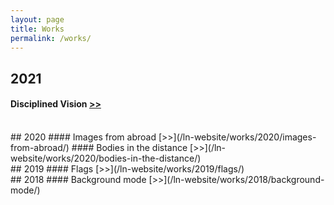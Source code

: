 ```yaml
---
layout: page
title: Works
permalink: /works/
---
```


## 2021
#### Disciplined Vision [>>](/ln-website/works/2021/disciplined-vision/)

<br>
## 2020
#### Images from abroad [>>](/ln-website/works/2020/images-from-abroad/)
#### Bodies in the distance [>>](/ln-website/works/2020/bodies-in-the-distance/)

<br>
## 2019
#### Flags [>>](/ln-website/works/2019/flags/)

<br>
## 2018
#### Background mode [>>](/ln-website/works/2018/background-mode/)
